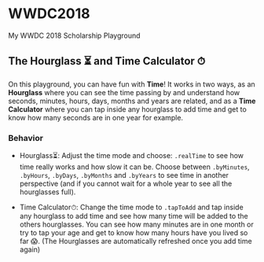 # WWDC2018
My WWDC 2018 Scholarship Playground


 ## The Hourglass ⏳ and Time Calculator ⏱
 On this playground, you can have fun with **Time**! It works in two ways, as an **Hourglass** where you can see the time passing by and understand how seconds, minutes, hours, days, months and years are related, and as a **Time Calculator** where you can tap inside any hourglass to add time and get to know how many seconds are in one year for example.
 

 ### Behavior
 
 - Hourglass⏳: Adjust the time mode and choose: `.realTime` to see how time really works and how slow it can be. Choose between `.byMinutes`, `.byHours`, `.byDays`, `.byMonths` and `.byYears` to see time in another perspective (and if you cannot wait for a whole year to see all the hourglasses full).
 
 - Time Calculator⏱: Change the time mode to `.tapToAdd` and tap inside any hourglass to add time and see how many time will be added to the others hourglasses. You can see how many minutes are in one month or try to tap your age and get to know how many hours have you lived so far 😱. (The Hourglasses are automatically refreshed once you add time again)
